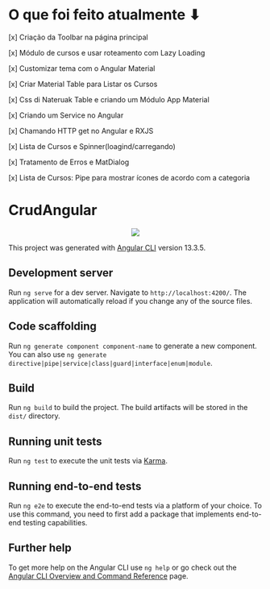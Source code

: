 # O que foi feito atualmente ⬇
  [x] Criação da Toolbar na página principal
  
  [x] Módulo de cursos e usar roteamento com Lazy Loading

  [x] Customizar tema com o Angular Material

  [x] Criar Material Table para Listar os Cursos

  [x] Css di Nateruak Table e criando um Módulo App Material

  [x] Criando um Service no Angular

  [x] Chamando HTTP get no Angular e RXJS

  [x] Lista de Cursos e Spinner(loagind/carregando)

  [x] Tratamento de Erros e MatDialog

  [x] Lista de Cursos: Pipe para mostrar ícones de acordo com a categoria
#
# CrudAngular
<p align="center">
<img src="http://img.shields.io/static/v1?label=STATUS&message=EM%20DESENVOLVIMENTO&color=GREEN&style=for-the-badge"/>
</p>

This project was generated with [Angular CLI](https://github.com/angular/angular-cli) version 13.3.5.

## Development server

Run `ng serve` for a dev server. Navigate to `http://localhost:4200/`. The application will automatically reload if you change any of the source files.

## Code scaffolding

Run `ng generate component component-name` to generate a new component. You can also use `ng generate directive|pipe|service|class|guard|interface|enum|module`.

## Build

Run `ng build` to build the project. The build artifacts will be stored in the `dist/` directory.

## Running unit tests

Run `ng test` to execute the unit tests via [Karma](https://karma-runner.github.io).

## Running end-to-end tests

Run `ng e2e` to execute the end-to-end tests via a platform of your choice. To use this command, you need to first add a package that implements end-to-end testing capabilities.

## Further help

To get more help on the Angular CLI use `ng help` or go check out the [Angular CLI Overview and Command Reference](https://angular.io/cli) page.
